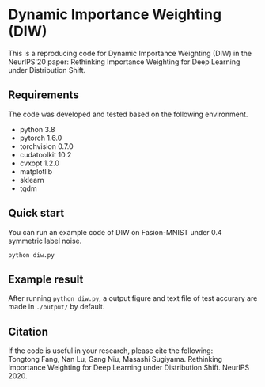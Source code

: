 
# Dynamic Importance Weighting (DIW)

This is a reproducing code for Dynamic Importance Weighting (DIW) in the NeurIPS'20 paper: Rethinking Importance Weighting for Deep Learning under Distribution Shift.

## Requirements
The code was developed and tested based on the following environment.
- python 3.8
- pytorch 1.6.0
- torchvision 0.7.0
- cudatoolkit 10.2
- cvxopt 1.2.0
- matplotlib 
- sklearn
- tqdm

## Quick start
You can run an example code of DIW on Fasion-MNIST under 0.4 symmetric label noise.

`python diw.py`

## Example result
After running `python diw.py`, a output figure and text file of test accurary are made in `./output/` by default. 

## Citation
If the code is useful in your research, please cite the following:  
Tongtong Fang, Nan Lu, Gang Niu, Masashi Sugiyama. Rethinking Importance Weighting for Deep Learning under Distribution Shift. NeurIPS 2020. 


```python

```
